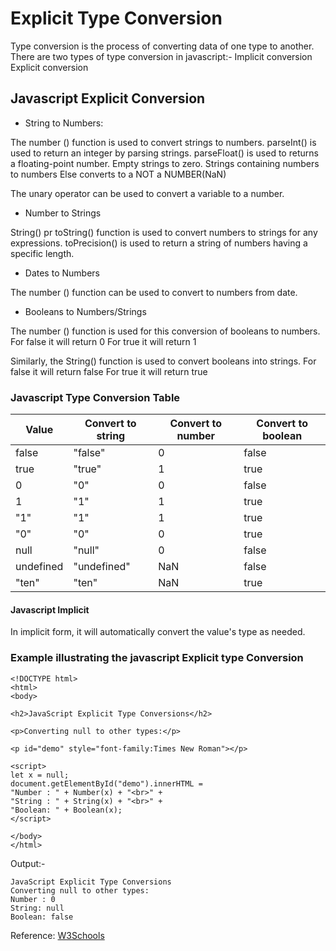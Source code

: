 # Explicit Type Conversion

Type conversion is the process of converting data of one type to another.
There are two types of type conversion in javascript:-
Implicit conversion 
Explicit conversion

## Javascript Explicit Conversion

- String to Numbers:

The number () function is used to convert strings to numbers.
parseInt() is used to return an integer by parsing strings.
parseFloat() is used to returns a floating-point number.
Empty strings to zero.
Strings containing numbers to numbers
Else converts to a NOT a NUMBER(NaN)

The unary operator can be used to convert a variable to a number.

- Number to Strings

String() pr toString() function is used to convert numbers to strings for any expressions.
toPrecision() is used to return a string of numbers having a specific length.

- Dates to Numbers

The number () function can be used to convert to numbers from date.

- Booleans to Numbers/Strings

The number () function is used for this conversion of booleans to numbers.
For false it will return 0
For true it will return 1

Similarly, the String() function is used to convert booleans into strings.
For false it will return false
For true it will return true

### Javascript Type Conversion Table

| Value | Convert to string | Convert to number | Convert to boolean |
|-----------|-------------------|-------------------|--------------------|
| false | "false" | 0 | false |
| true | "true" | 1 | true |
| 0 | "0" | 0 | false |
| 1 | "1" | 1 | true |
| "1" | "1" | 1 | true |
| "0" | "0" | 0 | true |
| null | "null" | 0 | false |
| undefined | "undefined" | NaN | false |
| "ten" | "ten" | NaN | true |

#### Javascript Implicit 

In implicit form, it will automatically convert the value's type as needed.

### Example illustrating the javascript Explicit type Conversion

```
<!DOCTYPE html>
<html>
<body>

<h2>JavaScript Explicit Type Conversions</h2>

<p>Converting null to other types:</p>

<p id="demo" style="font-family:Times New Roman"></p>

<script>
let x = null;
document.getElementById("demo").innerHTML =
"Number : " + Number(x) + "<br>" +
"String : " + String(x) + "<br>" +
"Boolean: " + Boolean(x);
</script>

</body>
</html>
```

Output:-
```
JavaScript Explicit Type Conversions
Converting null to other types:
Number : 0
String: null
Boolean: false
 ```

Reference: [W3Schools](https://www.w3schools.com/js/js_type_conversion.asp)
